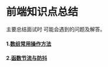 # 前端知识点总结
 主要总结面试时 可能会遇到的问题及解答。
  #### 1.[数组常用操作方法](https://github.com/BiuBiuHs/Knowledge-points-and-exercises/blob/%E7%9F%A5%E8%AF%86%E7%82%B9%E6%80%BB%E7%BB%93/%E6%95%B0%E7%BB%84%E5%B8%B8%E7%94%A8%E6%93%8D%E4%BD%9C%E6%96%B9%E6%B3%95.md)
  #### 2.[函数节流与防抖](https://github.com/BiuBiuHs/Knowledge-points-and-exercises/blob/%E7%9F%A5%E8%AF%86%E7%82%B9%E6%80%BB%E7%BB%93/%E5%87%BD%E6%95%B0%E8%8A%82%E6%B5%81%E4%B8%8E%E9%98%B2%E6%8A%96.md)

